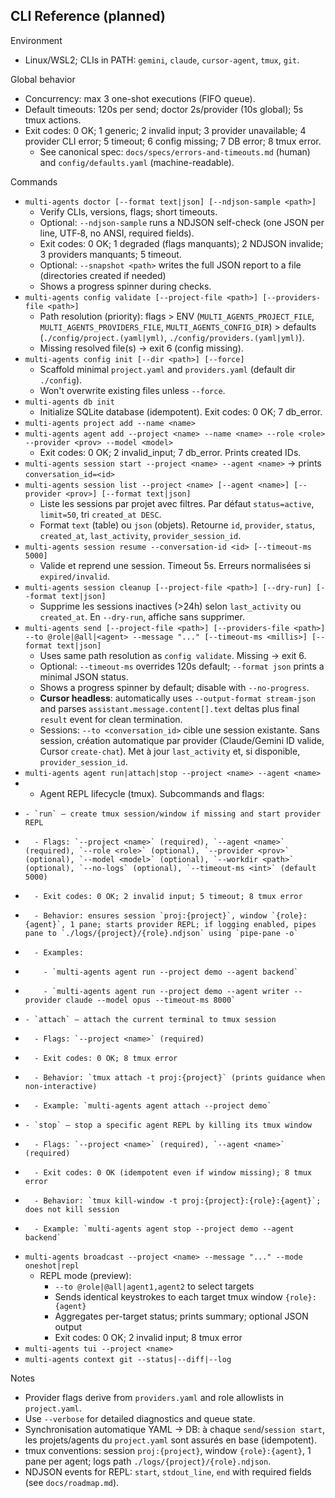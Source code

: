 ## CLI Reference (planned)

Environment
- Linux/WSL2; CLIs in PATH: `gemini`, `claude`, `cursor-agent`, `tmux`, `git`.

Global behavior
- Concurrency: max 3 one-shot executions (FIFO queue).
- Default timeouts: 120s per send; doctor 2s/provider (10s global); 5s tmux actions.
- Exit codes: 0 OK; 1 generic; 2 invalid input; 3 provider unavailable; 4 provider CLI error; 5 timeout; 6 config missing; 7 DB error; 8 tmux error.
  - See canonical spec: `docs/specs/errors-and-timeouts.md` (human) and `config/defaults.yaml` (machine-readable).

Commands
- `multi-agents doctor [--format text|json] [--ndjson-sample <path>]`
  - Verify CLIs, versions, flags; short timeouts.
  - Optional: `--ndjson-sample` runs a NDJSON self-check (one JSON per line, UTF‑8, no ANSI, required fields).
  - Exit codes: 0 OK; 1 degraded (flags manquants); 2 NDJSON invalide; 3 providers manquants; 5 timeout.
  - Optional: `--snapshot <path>` writes the full JSON report to a file (directories created if needed)
  - Shows a progress spinner during checks.
- `multi-agents config validate [--project-file <path>] [--providers-file <path>]`
  - Path resolution (priority): flags > ENV (`MULTI_AGENTS_PROJECT_FILE`, `MULTI_AGENTS_PROVIDERS_FILE`, `MULTI_AGENTS_CONFIG_DIR`) > defaults (`./config/project.(yaml|yml)`, `./config/providers.(yaml|yml)`).
  - Missing resolved file(s) → exit 6 (config missing).
- `multi-agents config init [--dir <path>] [--force]`
  - Scaffold minimal `project.yaml` and `providers.yaml` (default dir `./config`).
  - Won't overwrite existing files unless `--force`.
- `multi-agents db init`
  - Initialize SQLite database (idempotent). Exit codes: 0 OK; 7 db_error.
- `multi-agents project add --name <name>`
- `multi-agents agent add --project <name> --name <name> --role <role> --provider <prov> --model <model>`
  - Exit codes: 0 OK; 2 invalid_input; 7 db_error. Prints created IDs.
- `multi-agents session start --project <name> --agent <name>` → prints `conversation_id=<id>`
- `multi-agents session list --project <name> [--agent <name>] [--provider <prov>] [--format text|json]`
  - Liste les sessions par projet avec filtres. Par défaut `status=active`, `limit=50`, tri `created_at DESC`.
  - Format `text` (table) ou `json` (objets). Retourne `id`, `provider`, `status`, `created_at`, `last_activity`, `provider_session_id`.
- `multi-agents session resume --conversation-id <id> [--timeout-ms 5000]`
  - Valide et reprend une session. Timeout 5s. Erreurs normalisées si `expired/invalid`.
- `multi-agents session cleanup [--project-file <path>] [--dry-run] [--format text|json]`
  - Supprime les sessions inactives (>24h) selon `last_activity` ou `created_at`. En `--dry-run`, affiche sans supprimer.
- `multi-agents send [--project-file <path>] [--providers-file <path>] --to @role|@all|<agent> --message "..." [--timeout-ms <millis>] [--format text|json]`
  - Uses same path resolution as `config validate`. Missing → exit 6.
  - Optional: `--timeout-ms` overrides 120s default; `--format json` prints a minimal JSON status.
  - Shows a progress spinner by default; disable with `--no-progress`.
  - **Cursor headless**: automatically uses `--output-format stream-json` and parses `assistant.message.content[].text` deltas plus final `result` event for clean termination.
  - Sessions: `--to <conversation_id>` cible une session existante. Sans session, création automatique par provider (Claude/Gemini ID valide, Cursor `create-chat`). Met à jour `last_activity` et, si disponible, `provider_session_id`.
- `multi-agents agent run|attach|stop --project <name> --agent <name>`
-   - Agent REPL lifecycle (tmux). Subcommands and flags:
-     - `run` — create tmux session/window if missing and start provider REPL
-       - Flags: `--project <name>` (required), `--agent <name>` (required), `--role <role>` (optional), `--provider <prov>` (optional), `--model <model>` (optional), `--workdir <path>` (optional), `--no-logs` (optional), `--timeout-ms <int>` (default 5000)
-       - Exit codes: 0 OK; 2 invalid input; 5 timeout; 8 tmux error
-       - Behavior: ensures session `proj:{project}`, window `{role}:{agent}`, 1 pane; starts provider REPL; if logging enabled, pipes pane to `./logs/{project}/{role}.ndjson` using `pipe-pane -o`
-       - Examples:
-         - `multi-agents agent run --project demo --agent backend`
-         - `multi-agents agent run --project demo --agent writer --provider claude --model opus --timeout-ms 8000`
-     - `attach` — attach the current terminal to tmux session
-       - Flags: `--project <name>` (required)
-       - Exit codes: 0 OK; 8 tmux error
-       - Behavior: `tmux attach -t proj:{project}` (prints guidance when non-interactive)
-       - Example: `multi-agents agent attach --project demo`
-     - `stop` — stop a specific agent REPL by killing its tmux window
-       - Flags: `--project <name>` (required), `--agent <name>` (required)
-       - Exit codes: 0 OK (idempotent even if window missing); 8 tmux error
-       - Behavior: `tmux kill-window -t proj:{project}:{role}:{agent}`; does not kill session
-       - Example: `multi-agents agent stop --project demo --agent backend`
- `multi-agents broadcast --project <name> --message "..." --mode oneshot|repl`
  - REPL mode (preview):
    - `--to @role|@all|agent1,agent2` to select targets
    - Sends identical keystrokes to each target tmux window `{role}:{agent}`
    - Aggregates per-target status; prints summary; optional JSON output
    - Exit codes: 0 OK; 2 invalid input; 8 tmux error
- `multi-agents tui --project <name>`
- `multi-agents context git --status|--diff|--log`

Notes
- Provider flags derive from `providers.yaml` and role allowlists in `project.yaml`.
- Use `--verbose` for detailed diagnostics and queue state.
 - Synchronisation automatique YAML → DB: à chaque `send`/`session start`, les projets/agents du `project.yaml` sont assurés en base (idempotent).
 - tmux conventions: session `proj:{project}`, window `{role}:{agent}`, 1 pane per agent; logs path `./logs/{project}/{role}.ndjson`.
 - NDJSON events for REPL: `start`, `stdout_line`, `end` with required fields (see `docs/roadmap.md`).
